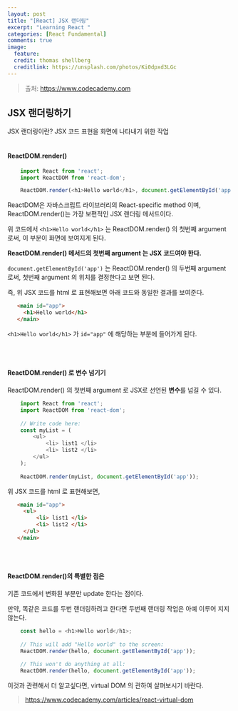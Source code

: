 ```yaml
---
layout: post
title: "[React] JSX 랜더링"
excerpt: "Learning React "
categories: [React Fundamental]
comments: true
image:
  feature:
  credit: thomas shellberg
  creditlink: https://unsplash.com/photos/Ki0dpxd3LGc
---
```


>출처: https://www.codecademy.com

## JSX 랜더링하기 

JSX 랜더링이란? JSX 코드 표현을 화면에 나타내기 위한 작업
<br/><br/>

#### ReactDOM.render()

```javascript
    import React from 'react';
    import ReactDOM from 'react-dom';

    ReactDOM.render(<h1>Hello world</h1>, document.getElementById('app'));
```

ReactDOM은 자바스크립트 라이브러리의 React-specific method 이며, ReactDOM.render()는 가장 보편적인 JSX 랜더링 메서드이다. 

위 코드에서 `<h1>Hello world</h1>` 는 ReactDOM.render() 의 첫번째 argument 로써, 이 부분이 화면에 보여지게 된다.

 **ReactDOM.render() 메서드의 첫번째 argument 는 JSX 코드여야 한다.**  
 
 `document.getElementById('app')` 는 ReactDOM.render() 의 두번째 argument 로써, 첫번째 argument 의 위치를 결정한다고 보면 된다. 
 
 즉, 위 JSX 코드를 html 로 표현해보면 아래 코드와 동일한 결과를 보여준다.
 
 ```html
    <main id="app">
      <h1>Hello world</h1>
    </main>
```

`<h1>Hello world</h1>` 가 `id="app"` 에 해당하는 부분에 들어가게 된다. 

<br/><br/>

#### ReactDOM.render() 로 변수 넘기기 

ReactDOM.render() 의 첫번째 argument 로  JSX로 선언된 **변수**를 넘길 수 있다. 

```javascript
    import React from 'react';
    import ReactDOM from 'react-dom';
    
    // Write code here:
    const myList = ( 
        <ul>
            <li> list1 </li>
            <li> list2 </li>        
        </ul>
    );
    
    ReactDOM.render(myList, document.getElementById('app'));
```

 위 JSX 코드를 html 로 표현해보면, 
 
 ```html
    <main id="app">
      <ul>
          <li> list1 </li>
          <li> list2 </li>        
      </ul>
    </main>
```

<br/><br/>

#### ReactDOM.render()의 특별한 점은

기존 코드에서 변화된 부분만 update 한다는 점이다. 

만약, 똑같은 코드를 두번 랜더링하려고 한다면 두번째 랜더링 작업은 아예 이루어 지지 않는다.

```javascript
    const hello = <h1>Hello world</h1>;
    
    // This will add "Hello world" to the screen:    
    ReactDOM.render(hello, document.getElementById('app'));
    
    // This won't do anything at all:    
    ReactDOM.render(hello, document.getElementById('app'));
```

이것과 관련해서 더 알고싶다면, virtual DOM 의 관하여 살펴보시기 바란다.
>https://www.codecademy.com/articles/react-virtual-dom

